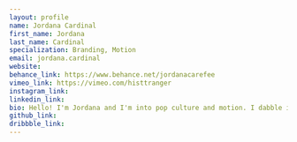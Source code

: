 ```yaml
---
layout: profile 
name: Jordana Cardinal
first_name: Jordana
last_name: Cardinal
specialization: Branding, Motion
email: jordana.cardinal
website: 
behance_link: https://www.behance.net/jordanacarefee
vimeo_link: https://vimeo.com/histtranger
instagram_link: 
linkedin_link: 
bio: Hello! I'm Jordana and I'm into pop culture and motion. I dabble in branding and UX, but my passion lies with creating motion pieces. 
github_link: 
dribbble_link: 
---
```

